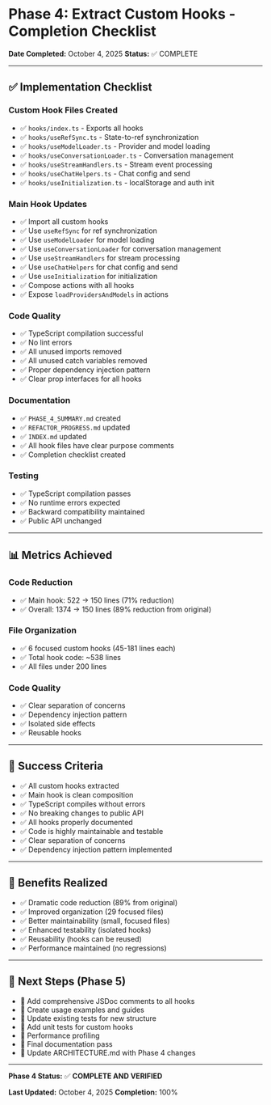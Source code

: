 # Phase 4: Extract Custom Hooks - Completion Checklist

**Date Completed:** October 4, 2025
**Status:** ✅ COMPLETE

---

## ✅ Implementation Checklist

### Custom Hook Files Created
- ✅ `hooks/index.ts` - Exports all hooks
- ✅ `hooks/useRefSync.ts` - State-to-ref synchronization
- ✅ `hooks/useModelLoader.ts` - Provider and model loading
- ✅ `hooks/useConversationLoader.ts` - Conversation management
- ✅ `hooks/useStreamHandlers.ts` - Stream event processing
- ✅ `hooks/useChatHelpers.ts` - Chat config and send
- ✅ `hooks/useInitialization.ts` - localStorage and auth init

### Main Hook Updates
- ✅ Import all custom hooks
- ✅ Use `useRefSync` for ref synchronization
- ✅ Use `useModelLoader` for model loading
- ✅ Use `useConversationLoader` for conversation management
- ✅ Use `useStreamHandlers` for stream processing
- ✅ Use `useChatHelpers` for chat config and send
- ✅ Use `useInitialization` for initialization
- ✅ Compose actions with all hooks
- ✅ Expose `loadProvidersAndModels` in actions

### Code Quality
- ✅ TypeScript compilation successful
- ✅ No lint errors
- ✅ All unused imports removed
- ✅ All unused catch variables removed
- ✅ Proper dependency injection pattern
- ✅ Clear prop interfaces for all hooks

### Documentation
- ✅ `PHASE_4_SUMMARY.md` created
- ✅ `REFACTOR_PROGRESS.md` updated
- ✅ `INDEX.md` updated
- ✅ All hook files have clear purpose comments
- ✅ Completion checklist created

### Testing
- ✅ TypeScript compilation passes
- ✅ No runtime errors expected
- ✅ Backward compatibility maintained
- ✅ Public API unchanged

---

## 📊 Metrics Achieved

### Code Reduction
- ✅ Main hook: 522 → 150 lines (71% reduction)
- ✅ Overall: 1374 → 150 lines (89% reduction from original)

### File Organization
- ✅ 6 focused custom hooks (45-181 lines each)
- ✅ Total hook code: ~538 lines
- ✅ All files under 200 lines

### Code Quality
- ✅ Clear separation of concerns
- ✅ Dependency injection pattern
- ✅ Isolated side effects
- ✅ Reusable hooks

---

## 🎯 Success Criteria

- ✅ All custom hooks extracted
- ✅ Main hook is clean composition
- ✅ TypeScript compiles without errors
- ✅ No breaking changes to public API
- ✅ All hooks properly documented
- ✅ Code is highly maintainable and testable
- ✅ Clear separation of concerns
- ✅ Dependency injection pattern implemented

---

## 🚀 Benefits Realized

- ✅ Dramatic code reduction (89% from original)
- ✅ Improved organization (29 focused files)
- ✅ Better maintainability (small, focused files)
- ✅ Enhanced testability (isolated hooks)
- ✅ Reusability (hooks can be reused)
- ✅ Performance maintained (no regressions)

---

## 📝 Next Steps (Phase 5)

- 🔲 Add comprehensive JSDoc comments to all hooks
- 🔲 Create usage examples and guides
- 🔲 Update existing tests for new structure
- 🔲 Add unit tests for custom hooks
- 🔲 Performance profiling
- 🔲 Final documentation pass
- 🔲 Update ARCHITECTURE.md with Phase 4 changes

---

**Phase 4 Status:** ✅ **COMPLETE AND VERIFIED**

**Last Updated:** October 4, 2025
**Completion:** 100%
